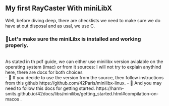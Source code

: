 ## My first RayCaster With miniLibX
Well, before diving deep, there are checklists we need to make sure we do have at out disposal and as usal, we use C.<br>
### 📎Let's make sure the miniLibx is installed and working properly.<br>
<br>
As stated in th pdf guide, we can either use minilibx version avialable on the operating system (imac) or from it sources: I will not try to explain anythind here, there are docs for both choices <br>
- 🥇 If you decide to use the version from the source, then follow instructions from this github  https://github.com/42Paris/minilibx-linux.
- 🥈 And you may need to follow this docs for getting started. https://harm-smits.github.io/42docs/libs/minilibx/getting_started.html#compilation-on-macos .
